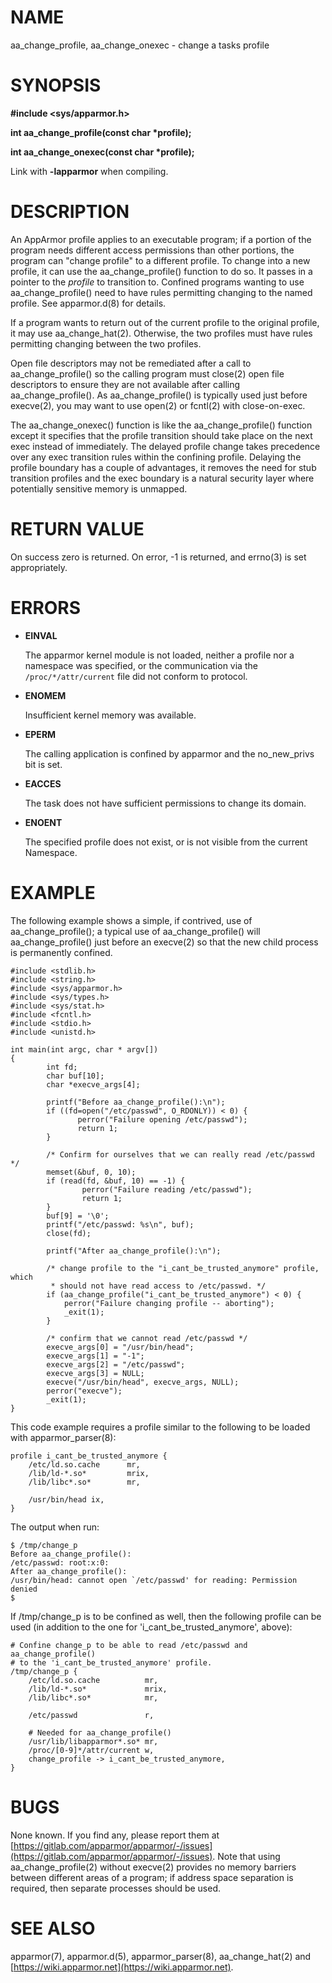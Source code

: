 # NAME

aa\_change\_profile, aa\_change\_onexec - change a tasks profile

# SYNOPSIS

**#include &lt;sys/apparmor.h>**

**int aa\_change\_profile(const char \*profile);**

**int aa\_change\_onexec(const char \*profile);**

Link with **-lapparmor** when compiling.

# DESCRIPTION

An AppArmor profile applies to an executable program; if a portion of
the program needs different access permissions than other portions,
the program can "change profile" to a different profile. To change into a
new profile, it can use the aa\_change\_profile() function to do so. It passes
in a pointer to the _profile_ to transition to. Confined programs wanting to
use aa\_change\_profile() need to have rules permitting changing to the named
profile. See apparmor.d(8) for details.

If a program wants to return out of the current profile to the
original profile, it may use aa\_change\_hat(2). Otherwise, the two profiles must
have rules permitting changing between the two profiles.

Open file descriptors may not be remediated after a call to aa\_change\_profile()
so the calling program must close(2) open file descriptors to ensure they
are not available after calling aa\_change\_profile(). As aa\_change\_profile()
is typically used just before execve(2), you may want to use open(2) or
fcntl(2) with close-on-exec.

The aa\_change\_onexec() function is like the aa\_change\_profile() function
except it specifies that the profile transition should take place on the
next exec instead of immediately.  The delayed profile change takes
precedence over any exec transition rules within the confining profile.
Delaying the profile boundary has a couple of advantages, it removes the
need for stub transition profiles and the exec boundary is a natural security
layer where potentially sensitive memory is unmapped.

# RETURN VALUE

On success zero is returned. On error, -1 is returned, and
errno(3) is set appropriately.

# ERRORS

- **EINVAL**

    The apparmor kernel module is not loaded, neither a profile nor a namespace
    was specified, or the communication via the `/proc/*/attr/current` file did
    not conform to protocol.

- **ENOMEM**

    Insufficient kernel memory was available.

- **EPERM**

    The calling application is confined by apparmor and the no\_new\_privs bit is
    set.

- **EACCES**

    The task does not have sufficient permissions to change its domain.

- **ENOENT**

    The specified profile does not exist, or is not visible from the current
    Namespace.

# EXAMPLE

The following example shows a simple, if contrived, use of
aa\_change\_profile(); a typical use of aa\_change\_profile() will
aa\_change\_profile() just before an execve(2) so that the new
child process is permanently confined.

    #include <stdlib.h>
    #include <string.h>
    #include <sys/apparmor.h>
    #include <sys/types.h>
    #include <sys/stat.h>
    #include <fcntl.h>
    #include <stdio.h>
    #include <unistd.h>

    int main(int argc, char * argv[])
    {
            int fd;
            char buf[10];
            char *execve_args[4];

            printf("Before aa_change_profile():\n");
            if ((fd=open("/etc/passwd", O_RDONLY)) < 0) {
                   perror("Failure opening /etc/passwd");
                   return 1;
            }

            /* Confirm for ourselves that we can really read /etc/passwd */
            memset(&buf, 0, 10);
            if (read(fd, &buf, 10) == -1) {
                    perror("Failure reading /etc/passwd");
                    return 1;
            }
            buf[9] = '\0';
            printf("/etc/passwd: %s\n", buf);
            close(fd);

            printf("After aa_change_profile():\n");

            /* change profile to the "i_cant_be_trusted_anymore" profile, which
             * should not have read access to /etc/passwd. */
            if (aa_change_profile("i_cant_be_trusted_anymore") < 0) {
                perror("Failure changing profile -- aborting");
                _exit(1);
            }

            /* confirm that we cannot read /etc/passwd */
            execve_args[0] = "/usr/bin/head";
            execve_args[1] = "-1";
            execve_args[2] = "/etc/passwd";
            execve_args[3] = NULL;
            execve("/usr/bin/head", execve_args, NULL);
            perror("execve");
            _exit(1);
    }

This code example requires a profile similar to the following to be loaded
with apparmor\_parser(8):

    profile i_cant_be_trusted_anymore {
        /etc/ld.so.cache      mr,
        /lib/ld-*.so*         mrix,
        /lib/libc*.so*        mr,

        /usr/bin/head ix,
    }

The output when run:

    $ /tmp/change_p
    Before aa_change_profile():
    /etc/passwd: root:x:0:
    After aa_change_profile():
    /usr/bin/head: cannot open `/etc/passwd' for reading: Permission denied
    $

If /tmp/change\_p is to be confined as well, then the following profile can be
used (in addition to the one for 'i\_cant\_be\_trusted\_anymore', above):

    # Confine change_p to be able to read /etc/passwd and aa_change_profile()
    # to the 'i_cant_be_trusted_anymore' profile.
    /tmp/change_p {
        /etc/ld.so.cache          mr,
        /lib/ld-*.so*             mrix,
        /lib/libc*.so*            mr,

        /etc/passwd               r,

        # Needed for aa_change_profile()
        /usr/lib/libapparmor*.so* mr,
        /proc/[0-9]*/attr/current w,
        change_profile -> i_cant_be_trusted_anymore,
    }

# BUGS

None known. If you find any, please report them at
[https://gitlab.com/apparmor/apparmor/-/issues](https://gitlab.com/apparmor/apparmor/-/issues). Note that using
aa\_change\_profile(2) without execve(2) provides no memory barriers between
different areas of a program; if address space separation is required, then
separate processes should be used.

# SEE ALSO

apparmor(7), apparmor.d(5), apparmor\_parser(8), aa\_change\_hat(2) and
[https://wiki.apparmor.net](https://wiki.apparmor.net).
